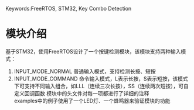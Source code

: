 Keywords:FreeRTOS, STM32, Key Combo Detection
# 模块介绍
  基于STM32，使用FreeRTOS设计了一个按键检测模块，该模块支持两种输入模式：  
  1. INPUT_MODE_NORMAL 普通输入模式，支持检测长按、短按
  2. INPUT_MODE_COMMAND 命令输入模式，L表示长按，S表示短按，该模式下可支持不同输入组合，如LLL（连续三次长按），SS（连续两次短按），可自定义回调函数
  模块中的头文件对每一项都进行了详细的注释  
  examples中的例子使用了一个LED灯、一个蜂鸣器来验证模块的功能
